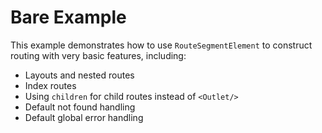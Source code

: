 # Bare Example

This example demonstrates how to use `RouteSegmentElement` to construct routing with very basic features, including:

- Layouts and nested routes
- Index routes
- Using `children` for child routes instead of `<Outlet/>`
- Default not found handling
- Default global error handling
